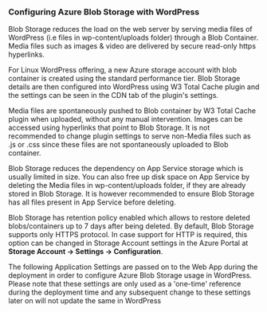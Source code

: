 ### Configuring Azure Blob Storage with WordPress
Blob Storage reduces the load on the web server by serving media files of WordPress (i.e files in wp-content/uploads folder) through a Blob Container. Media files such as images & video are delivered by secure read-only https hyperlinks. 

For Linux WordPress offering, a new Azure storage account with blob container is created using the standard performance tier. Blob Storage details are then configured into WordPress using W3 Total Cache plugin and the settings can be seen in the CDN tab of the plugin's settings. 

Media files are spontaneously pushed to Blob container by W3 Total Cache plugin when uploaded, without any manual intervention. Images can be accessed using hyperlinks that point to Blob Storage. It is not recommended to change plugin settings to serve non-Media files such as .js or .css since these files are not spontaneously uploaded to Blob container.

Blob Storage reduces the dependency on App Service storage which is usually limited in size. You can also free up disk space on App Service by deleting the Media files in wp-content/uploads folder, if they are already stored in Blob Storage. It is however recommended to ensure Blob Storage has all files present in App Service before deleting.

Blob Storage has retention policy enabled which allows to restore deleted blobs/containers up to 7 days after being deleted. By default, Blob Storage supports only HTTPS protocol. In case support for HTTP is required, this option can be changed in Storage Account settings in the Azure Portal at **Storage Account -> Settings -> Configuration**. 

The following Application Settings are passed on to the Web App during the deployment in order to configure Azure Blob Storage usage in WordPress. Please note that these settings are only used as a 'one-time' reference during the deployment time and any subsequent change to these settings later on will not update the same in WordPress